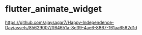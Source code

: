 # flutter_animate_widget





https://github.com/ajaysagar7/Happy-Independence-Day/assets/85629007/ff64651a-8e39-4ae6-8867-161aa6562d1d

